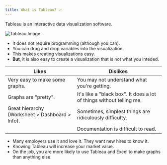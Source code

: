 ```yaml
---
title: What is Tableau? 📈
---
```


Tableau is an interactive data visualization software.

![Tableau Image](https://accy570-fa2020-course-site-assets.s3-us-west-2.amazonaws.com/images/tableau-superstore-example.png)

- It does not require programming (although you can).
- You can drag and drop variables into the visualization.
- This makes creating visualizations easy.
- **But**, it is also easy to create a visualization that is not what you inteded.

| Likes                                           | Dislikes                                                             |
| ----------------------------------------------- | -------------------------------------------------------------------- |
| Very easy to make some graphs.                  | You may not understand what you're getting.                          |
| Graphs are "pretty".                            | It's like a "black box". It does a lot of things without telling me. |
| Great hierarchy (Worksheet > Dashboard > Info). | Sometimes, simplest things are ridiculously difficulty.              |
|                                                 | Documentation is difficult to read.                                  |

- Many employers use it and love it. They want new hires to know it.
- Knowing Tableau will increase your market value.
- On the job, you are more likely to use Tableau and Excel to make graphs than anything else.
